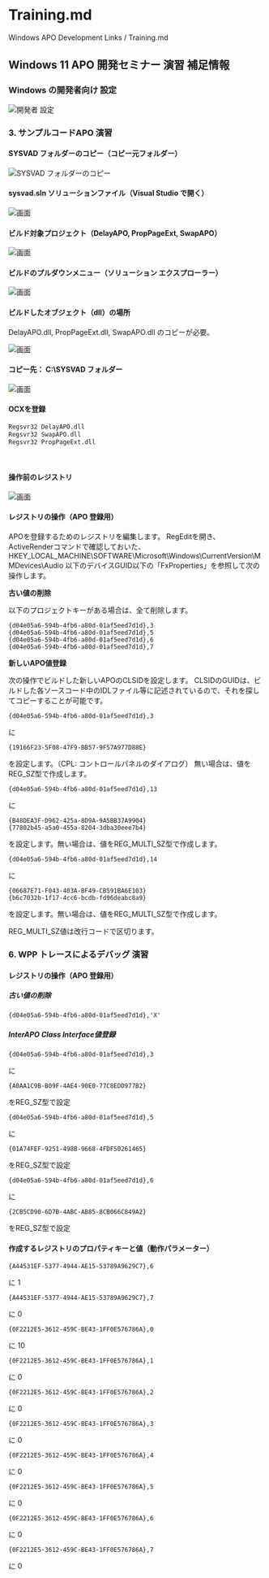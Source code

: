 # Training.md

Windows APO Development Links / Training.md

## Windows 11 APO 開発セミナー 演習 補足情報

### Windows の開発者向け 設定

![開発者 設定](va-0dev.png)

### 3. サンプルコードAPO 演習

#### SYSVAD フォルダーのコピー（コピー元フォルダー）

![SYSVAD フォルダーのコピー](va-00.png)

#### sysvad.sln ソリューションファイル（Visual Studio で開く）

![画面](va-0.png)

#### ビルド対象プロジェクト（DelayAPO, PropPageExt, SwapAPO）

![画面](va-1.png)

#### ビルドのプルダウンメニュー（ソリューション エクスプローラー）

![画面](va-2.png)

#### ビルドしたオブジェクト（dll）の場所

DelayAPO.dll, PropPageExt.dll, SwapAPO.dll のコピーが必要。

![画面](va-3.png)

#### コピー先： C:\SYSVAD フォルダー

![画面](va-4.png)


#### OCXを登録

```sh
Regsvr32 DelayAPO.dll
Regsvr32 SwapAPO.dll
Regsvr32 PropPageExt.dll
```
<br/>

#### 操作前のレジストリ

![画面](va-5.png)
<br/>

#### レジストリの操作（APO 登録用）

APOを登録するためのレジストリを編集します。 RegEditを開き、ActiveRenderコマンドで確認しておいた、 HKEY_LOCAL_MACHINE\SOFTWARE\Microsoft\Windows\CurrentVersion\MMDevices\Audio 以下のデバイスGUID以下の「FxProperties」を参照して次の操作します。

**古い値の削除**

以下のプロジェクトキーがある場合は、全て削除します。

    {d04e05a6-594b-4fb6-a80d-01af5eed7d1d},3
    {d04e05a6-594b-4fb6-a80d-01af5eed7d1d},5
    {d04e05a6-594b-4fb6-a80d-01af5eed7d1d},6
    {d04e05a6-594b-4fb6-a80d-01af5eed7d1d},7

**新しいAPO値登録**

次の操作でビルドした新しいAPOのCLSIDを設定します。 CLSIDのGUIDは、ビルドした各ソースコード中のIDLファイル等に記述されているので、それを探してコピーすることが可能です。

    {d04e05a6-594b-4fb6-a80d-01af5eed7d1d},3

に

    {19166F23-5F08-47F9-BB57-9F57A977D88E}

を設定します。（CPL: コントロールパネルのダイアログ）
無い場合は、値をREG_SZ型で作成します。

    {d04e05a6-594b-4fb6-a80d-01af5eed7d1d},13

に

    {B48DEA3F-D962-425a-8D9A-9A5BB37A9904}
    {77802b45-a5a0-455a-8204-3dba30eee7b4}

を設定します。無い場合は、値をREG_MULTI_SZ型で作成します。


    {d04e05a6-594b-4fb6-a80d-01af5eed7d1d},14

に

    {06687E71-F043-403A-BF49-CB591BA6E103}
    {b6c7032b-1f17-4cc6-bcdb-fd96deabc8a9}

を設定します。無い場合は、値をREG_MULTI_SZ型で作成します。

REG_MULTI_SZ値は改行コードで区切ります。
<br/>

### 6. WPP トレースによるデバッグ 演習

#### レジストリの操作（APO 登録用）

##### 古い値の削除

    {d04e05a6-594b-4fb6-a80d-01af5eed7d1d},'X'

##### InterAPO Class Interface値登録

    {d04e05a6-594b-4fb6-a80d-01af5eed7d1d},3

に

    {A0AA1C9B-B09F-4AE4-90E0-77C8EDD977B2}

をREG_SZ型で設定

    {d04e05a6-594b-4fb6-a80d-01af5eed7d1d},5

に

    {01A74FEF-9251-498B-9668-4FDF50261465}

をREG_SZ型で設定

    {d04e05a6-594b-4fb6-a80d-01af5eed7d1d},6

に

    {2CB5CD90-6D7B-4ABC-AB85-8CB066C849A2}

をREG_SZ型で設定


#### 作成するレジストリのプロパティキーと値（動作パラメーター）

    {A44531EF-5377-4944-AE15-53789A9629C7},6
に 1

    {A44531EF-5377-4944-AE15-53789A9629C7},7
に 0

    {0F2212E5-3612-459C-BE43-1FF0E576786A},0
に 10

    {0F2212E5-3612-459C-BE43-1FF0E576786A},1
に 0

    {0F2212E5-3612-459C-BE43-1FF0E576786A},2
に 0

    {0F2212E5-3612-459C-BE43-1FF0E576786A},3
に 0

    {0F2212E5-3612-459C-BE43-1FF0E576786A},4
に 0

    {0F2212E5-3612-459C-BE43-1FF0E576786A},5
に 0

    {0F2212E5-3612-459C-BE43-1FF0E576786A},6
に 0

    {0F2212E5-3612-459C-BE43-1FF0E576786A},7
に 0
